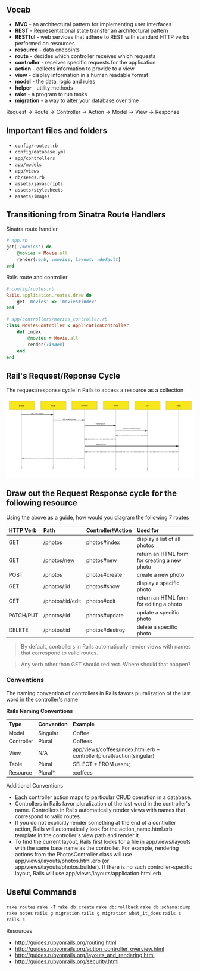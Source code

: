 ## Vocab

- **MVC** - an architectural pattern for implementing user interfaces
- **REST** - Representational state transfer an architectural pattern
- **RESTful** - web services that adhere to REST with standard HTTP verbs performed on resources
- **resource** - data endpoints
- **route** - decides which controller receives which requests
- **controller** - receives specific requests for the application
- **action** - collects information to provide to a view
- **view** - display information in a human readable format
- **model** - the data, logic and rules
- **helper** - utility methods
- **rake** - a program to run tasks
- **migration** - a way to alter your database over time

Request -> Route -> Controller -> Action -> Model -> View -> Response

## Important files and folders

- `config/routes.rb`
- `config/database.yml`
- `app/controllers`
- `app/models`
- `app/views`
- `db/seeds.rb`
- `assets/javascripts`
- `assets/stylesheets`
- `assets/images`

## Transitioning from Sinatra Route Handlers

Sinatra route handler

```rb
# app.rb
get('/movies') do
    @movies = Movie.all
    render(:erb, :movies, layout: :default)
end
```

Rails route and controller

```rb
# config/routes.rb
Rails.application.routes.draw do
    get 'movies' => 'movies#index'
end
```

```rb
# app/controllers/movies_controller.rb
class MoviesController < ApplicationController
    def index
        @movies = Movie.all
        render(:index)
    end
end
```

## Rail's Request/Reponse Cycle

The request/response cycle in Rails to access a resource as a collection

![:image](request_response.png)

## Draw out the Request Response cycle for the following resource

Using the above as a guide, how would you diagram the following 7 routes

| HTTP Verb | Path             | Controller#Action   | Used for
| :--       | :--              | :--                 | :--
| GET       | /photos          | photos#index        | display a list of all photos
| GET       | /photos/new      | photos#new          | return an HTML form for creating a new photo 
| POST      | /photos          | photos#create       | create a new photo
| GET       | /photos/:id      | photos#show         | display a specific photo
| GET       | /photos/:id/edit | photos#edit         | return an HTML form for editing a photo
| PATCH/PUT | /photos/:id      | photos#update       | update a specific photo
| DELETE    | /photos/:id      | photos#destroy      | delete a specific photo

>  By default, controllers in Rails automatically render views with names that
>  correspond to valid routes.

> Any verb other than GET should redirect. Where should that happen?

### Conventions

The naming convention of controllers in Rails favors pluralization of the last
word in the controller's name

**Rails Naming Conventions**

| Type        | Convention | Example
| :--         | :--        | :--
| Model       | Singular   | Coffee
| Controller  | Plural     | Coffees
| View        | N/A        | app/views/coffees/index.html.erb – controller(plural)/action(singular)
| Table       | Plural     | SELECT * FROM `users`;
| Resource    | Plural*    | :coffees

Additional Conventions

- Each controller action maps to particular CRUD operation in a database.
- Controllers in Rails favor pluralization of the last word in the controller's
name. Controllers in Rails automatically render views with names that correspond
to valid routes. 
- If you do not explicitly render something at the end of a
controller action, Rails will automatically look for the action_name.html.erb
template in the controller's view path and render it. 
- To find the current layout, Rails first looks for a file in app/views/layouts 
with the same base name as the controller. For example, rendering actions from 
the PhotosController class will use app/views/layouts/photos.html.erb (or
app/views/layouts/photos.builder). If there is no such controller-specific
layout, Rails will use app/views/layouts/application.html.erb

## Useful Commands 

`rake routes`
`rake -T`
`rake db:create`
`rake db:rollback`
`rake db:schema:dump`
`rake notes`
`rails g migration`
`rails g migration what_it_does`
`rails s`
`rails c`

Resources 

- http://guides.rubyonrails.org/routing.html
- http://guides.rubyonrails.org/action_controller_overview.html
- http://guides.rubyonrails.org/layouts_and_rendering.html
- http://guides.rubyonrails.org/security.html
